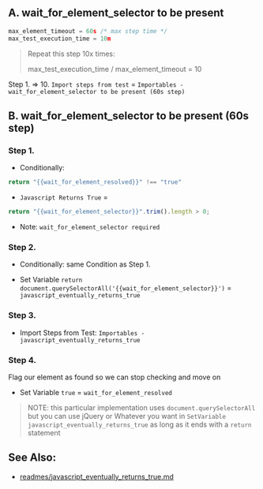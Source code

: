 ## A. wait_for_element_selector to be present
```javascript
max_element_timeout = 60s /* max step time */
max_test_execution_time = 10m
```
> Repeat this step 10x times:
> 
> max_test_execution_time / max_element_timeout = 10

Step 1. => 10.
`Import steps from test` = `Importables - wait_for_element_selector to be present (60s step)`

## B. wait_for_element_selector to be present (60s step)

### Step 1.    
- Conditionally:
```javascript
return "{{wait_for_element_resolved}}" !== "true"
```
- `Javascript Returns True` =
```javascript
return "{{wait_for_element_selector}}".trim().length > 0;
```

- Note: `wait_for_element_selector required`

### Step 2.
- Conditionally: same Condition as Step 1.

- Set Variable `return document.querySelectorAll('{{wait_for_element_selector}}')` = `javascript_eventually_returns_true`

### Step 3.

- Import Steps from Test: `Importables - javascript_eventually_returns_true`

### Step 4.

Flag our element as found so we can stop checking and move on

- Set Variable `true` = `wait_for_element_resolved`

> NOTE: this particular implementation uses `document.querySelectorAll` but you can use jQuery or Whatever you want in `SetVariable` `javascript_eventually_returns_true` as long as it ends with a `return` statement


## See Also:
- [readmes/javascript_eventually_returns_true.md](https://github.com/jakedowns/ghost-inspector-helpers/blob/master/readmes/javascript_eventually_returns_true.md)


